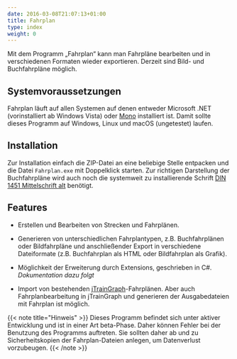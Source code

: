 ```yaml
---
date: 2016-03-08T21:07:13+01:00
title: Fahrplan
type: index
weight: 0
---
```


Mit dem Programm „Fahrplan“ kann man Fahrpläne bearbeiten und in verschiedenen Formaten wieder exportieren. Derzeit sind Bild- und Buchfahrpläne möglich.

## Systemvoraussetzungen

Fahrplan läuft auf allen Systemen auf denen entweder Microsoft .NET (vorinstalliert ab Windows Vista) oder [Mono](http://www.mono-project.com/) installiert ist. Damit sollte dieses Programm auf Windows, Linux und macOS (ungetestet) laufen.

## Installation

Zur Installation einfach die ZIP-Datei an eine beliebige Stelle entpacken und die Datei `Fahrplan.exe` mit Doppelklick starten. Zur richtigen Darstellung der Buchfahrpläne wird auch noch die systemweit zu installierende Schrift [DIN 1451 Mittelschrift alt](http://www.peter-wiegel.de/alteDin1451.html) benötigt.

## Features

- Erstellen und Bearbeiten von Strecken und Fahrplänen.

- Generieren von unterschiedlichen Fahrplantypen, z.B. Buchfahrplänen oder Bildfahrpläne und anschließender Export in verschiedene Dateiformate (z.B. Buchfahrplan als HTML oder Bildfahrplan als Grafik).

- Möglichkeit der Erweiterung durch Extensions, geschrieben in C#. *Dokumentation dazu folgt*

- Import von bestehenden [jTrainGraph](http://kinzigtalbahn.bplaced.net/homepage/programme.html)-Fahrplänen. Aber auch Fahrplanbearbeitung in jTrainGraph und generieren der Ausgabedateien mit Fahrplan ist möglich.

{{< note title="Hinweis" >}}
Dieses Programm befindet sich unter aktiver Entwicklung und ist in einer Art beta-Phase. Daher können Fehler bei der Benutzung des Programms auftreten. Sie sollten daher ab und zu Sicherheitskopien der Fahrplan-Dateien anlegen, um Datenverlust vorzubeugen.
{{< /note >}}

